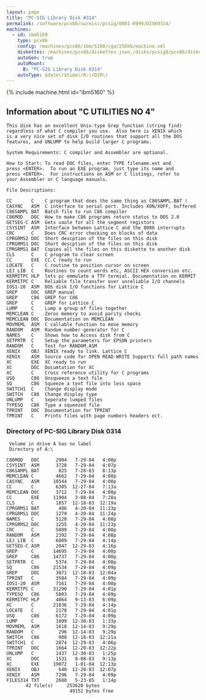 ```yaml
---
layout: page
title: "PC-SIG Library Disk #314"
permalink: /software/pcx86/sw/misc/pcsig/0001-0999/DISK0314/
machines:
  - id: ibm5160
    type: pcx86
    config: /machines/pcx86/ibm/5160/cga/256kb/machine.xml
    diskettes: /machines/pcx86/diskettes.json,/disks/pcsig0/pcx86/diskettes.json
    autoGen: true
    autoMount:
      B: "PC-SIG Library Disk 0314"
    autoType: $date\r$time\rB:\rDIR\r
---
```


{% include machine.html id="ibm5160" %}

## Information about "C UTILITIES NO 4"

    This disk has an excellent Unix-type Grep function (string find)
    regardless of what C compiler you use.  Also here is XENIX which
    is a very nice set of disk I/O routines that support all the DOS
    features, and UNLUMP to help build larger C programs.
    
    System Requirements: C compiler and Assembler are optional.
    
    How to Start: To read DOC files, enter TYPE filename.ext and
    press <ENTER>.  To run an EXE program, just type its name and
    press <ENTER>.  For instructions on ASM or C listings, refer to
    your Assembler or C language manuals.
    
    File Descriptions:
    
    CC       C    C program that does the same thing as C86SAMPL.BAT !
    CASYNC   ASM  C interface to serial port. Includes XON/XOFF, buffered
    C86SAMPL BAT  Batch file to run C86 compiler
    C86MOD   DOC  How to make C86 programs return status to DOS 2.0
    GETSEG-C ASM  Gets vaule for all the segment registors
    CSYSINT  ASM  Interface between Lattice C and the 8088 interrupts
    CRC      C    Does CRC error checking on blocks of data
    CPRGRMS2 DOC  Short descption of the files on this disk
    CPRGRMS1 DOC  Short descption of the files on this disk
    CPRGRMS1 BAT  Copies all the files on this diskette to another disk
    CLS      C    C program to clear screen
    CC       EXE  CC.C ready to run
    LOCATE   C    C routine to position cursor on screen
    LEJ_LIB  C    Routines to count words etc, ASCII HEX conversion etc.
    KERMITPC HLP  lets pc emmulate a TTY termial. Documentation on KERMIT
    KERMITPC C    Reliable file transfer over unreliable I/O channels
    IOS1-20  ASM  DOS disk I/O functions for Lattice C
    GREP     DOC  GREP manual
    GREP     C86  GREP for C86
    GREP     C    GREP for Lattice C
    LUMP     C    Lump a group of files together
    MEMCLEAN C    Zeros memory to avoid parity checks
    MEMCLEAN DOC  Documentation on MEMCLEAN
    MOVMEML  ASM  C callable function to move memory
    RANDOM   ASM  Random number generator for C
    NAMES    C    Shows how to Access disk from C
    SETPRTR  C    Setup the parameters for EPSON printers
    RANDOM   C    Test for RANDOM.ASM
    XENIX    OBJ  XENIX ready to link. Lattice C
    XENIX    ASM  Source code for OPEN READ WRITE Supports full path names
    XC       EXE  XC ready to run
    XC       DOC  Documtation for XC
    XC       C    Cross reference utility for C programs
    USQ      C86  Unsqueeze a text file
    SQ       C86  Squeeze a text file into less space
    SWITCH1  C    Change display mode
    SWITCH   C86  Change display type
    UNLUMP   C    Seperate lumped files
    TYPESQ   C86  Type a squeezed file
    TPRINT   DOC  Documentation for TPRINT
    TPRINT   C    Prints files with page numbers headers ect.

### Directory of PC-SIG Library Disk 0314

     Volume in drive A has no label
     Directory of A:\

    C86MOD   DOC      2904   7-29-84   4:00p
    CSYSINT  ASM      3728   7-29-84   4:07p
    C86SAMPL BAT       825   7-28-83   8:13p
    MEMCLEAN C        4662   7-29-84   4:08p
    CASYNC   ASM     10544   7-29-84   4:00p
    CC       C        6305  12-27-84   7:13a
    MEMCLEAN DOC      3712   7-29-84   4:08p
    CC       EXE     11904   3-08-84   7:28a
    CLS      C        1857  12-18-83  12:19a
    CPRGRMS1 BAT       486   4-20-84  11:23p
    CPRGRMS1 DOC      1279   4-20-84  11:24p
    NAMES    C        5120   7-29-84   4:08p
    CPRGRMS2 DOC      1255   4-20-84  11:23p
    CRC      C        5089   7-29-84   4:00p
    RANDOM   ASM      2392   7-29-84   4:08p
    LEJ_LIB  C        6009   7-29-84   4:14p
    GETSEG-C ASM      2047  12-29-83   4:16p
    GREP     C       14695   7-29-84   4:00p
    GREP     C86     14737   7-29-84   4:00p
    SETPRTR  C        5374   7-29-84   4:08p
    SQ       C86     21534   7-29-84   4:09p
    GREP     DOC      3071  12-18-83  12:04a
    TPRINT   C        3584   7-29-84   4:09p
    IOS1-20  ASM      7161   7-29-84   4:00p
    KERMITPC C       31290   7-29-84   4:01p
    TYPESQ   C86      5803   7-29-84   4:09p
    KERMITPC HLP      4864   9-13-83   6:09p
    XC       C       21836   7-29-84   4:14p
    LOCATE   C        2178   7-29-84   4:01p
    USQ      C86      6172   7-29-84   4:09p
    LUMP     C        1099  12-30-83   1:33p
    MOVMEML  ASM      1618  12-14-83   9:29p
    RANDOM   C         296  12-14-83   9:29p
    SWITCH   C86       988  12-18-83  12:21a
    SWITCH1  C        2874  12-29-83   4:06p
    TPRINT   DOC      1664  12-20-83  12:22p
    UNLUMP   C        1437  12-30-83   1:25p
    XC       DOC      1531   8-08-83   9:13p
    XC       EXE     19072   1-01-84  12:13p
    XENIX    OBJ       640  12-20-83  12:07p
    XENIX    ASM      7296   7-29-84   4:09p
    FILES314 TXT      2688   5-23-85   1:14p
           42 file(s)     253620 bytes
                           49152 bytes free

